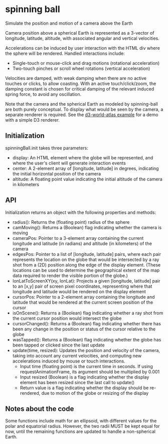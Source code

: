 # spinning ball

Simulate the position and motion of a camera above the Earth

Camera position above a spherical Earth is represented as a 3-vector of
longitude, latitude, altitude, with associated angular and vertical
velocities. 

Accelerations can be induced by user interaction with the HTML div where
the sphere will be rendered. Handled interactions include:
- Single-touch or mouse-click and drag motions (rotational acceleration)
- Two-touch pinches or scroll wheel rotations (vertical acceleration)

Velocities are damped, with weak damping when there are no active touches
or clicks, to allow coasting. With an active touch/click/zoom, the damping
constant is chosen for critical damping of the relevant induced spring force,
to avoid any oscillation.

Note that the camera and the spherical Earth as modeled by spinning-ball are
both purely conceptual. To display what would be seen by the camera, a separate
renderer is required. See the [d3-world-atlas example] for a demo with a 
simple D3 renderer.

[d3-world-atlas example]: https://jjhembd.github.io/spinning-ball/examples/d3-world-atlas/index.html

## Initialization
spinningBall.init takes three parameters:
- display: An HTML element where the globe will be represented, and where the
  user's client will generate interaction events
- center: A 2-element array of [longitude, latitude] in degrees, indicating
  the initial horizontal position of the camera
- altitude: A floating point value indicating the initial altitude of the
  camera in kilometers

[yawgl]: https://github.com/jjhembd/yawgl

## API
Initialization returns an object with the following properties and methods:
- radius(): Returns the (floating point) radius of the sphere
- camMoving(): Returns a (Boolean) flag indicating whether the camera is moving
- cameraPos: Pointer to a 3-element array containing the current longitude and
  latitude (in radians) and altitude (in kilometers) of the camera
- edgesPos: Pointer to a list of [longitude, latitude] pairs, where each pair
  represents the location on the globe that would be intersected by a ray shot
  from a (2D) position along the edge of the display element. (These locations
  can be used to determine the geographical extent of the map data required to
  render the visible portion of the globe.)
- lonLatToScreenXY(xy, lonLat): Projects a given [longitude, latitude] pair to
  an [x,y] pair of screen pixel coordinates, representing where that longitude
  and latitude would be rendered on the display element
- cursorPos: Pointer to a 2-element array containing the longitude and latitude
  that would be rendered at the current screen position of the cursor
- isOnScene(): Returns a (Boolean) flag indicating whether a ray shot from the 
  current cursor position would intersect the globe
- cursorChanged(): Returns a (Boolean) flag indicating whether there has been
  any change in the position or status of the cursor relative to the globe
- wasTapped(): Returns a (Boolean) flag indicating whether the globe has been
  tapped or clicked since the last update
- update(time, resized): Updates the position and velocity of the camera,
  taking into account any current velocities, and computing new accelerations
  induced by mouse or touch interactions.
  - Input time (floating point) is the current time in seconds. If using
    requestAnimationFrame, its argument should be multiplied by 0.001
  - Input resized (Boolean) is a flag indicating whether the display element
    has been resized since the last call to update()
  - Return value is a flag indicating whether the display should be
    re-rendered, due to motion of the globe or resizing of the display

## Notes about the code
Some functions include math for an ellipsoid, with different values for the
polar and equatorial radius. However, the two radii MUST be kept equal for now,
until the remaining functions are updated to handle a non-spherical Earth.
